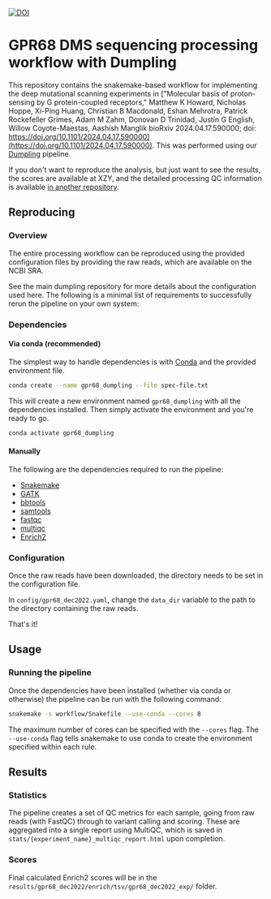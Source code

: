 [![DOI](https://zenodo.org/badge/736493453.svg)](https://zenodo.org/doi/10.5281/zenodo.10999527)

# GPR68 DMS sequencing processing workflow with Dumpling

This repository contains the snakemake-based workflow for implementing the
deep mutational scanning experiments in ["Molecular basis of proton-sensing by G protein-coupled receptors," Matthew K Howard, Nicholas Hoppe, Xi-Ping Huang, Christian B Macdonald, Eshan Mehrotra, Patrick Rockefeller Grimes, Adam M Zahm, Donovan D Trinidad, Justin G English, Willow Coyote-Maestas, Aashish Manglik bioRxiv 2024.04.17.590000; doi: https://doi.org/10.1101/2024.04.17.590000](https://doi.org/10.1101/2024.04.17.590000). This was 
performed using our [Dumpling](https://github.com/odcambc/dumpling) pipeline.

If you don't want to reproduce the analysis, but just want to see the results,
the scores are available at XZY, and the detailed processing QC information is
available [in another repository](https://github.com/odcambc/GPR68_DMS_QC).

## Reproducing
### Overview
The entire processing workflow can be reproduced using the provided configuration files by providing the raw reads, which are available on the NCBI SRA.

See the main dumpling repository for more details about the configuration used here. The following is a minimal
list of requirements to successfully rerun the pipeline on your own system:

### Dependencies

#### Via conda (recommended)
The simplest way to handle dependencies is with [Conda](https://conda.io/docs/) and the provided environment file.

```bash
conda create --name gpr68_dumpling --file spec-file.txt
```

This will create a new environment named `gpr68_dumpling` with all the dependencies installed. Then simply activate the environment and you're ready to go.

```bash
conda activate gpr68_dumpling
```

#### Manually

The following are the dependencies required to run the pipeline:

* [Snakemake](https://snakemake.readthedocs.io/en/stable/)
* [GATK](https://software.broadinstitute.org/gatk/)
* [bbtools](https://jgi.doe.gov/data-and-tools/bbtools/)
* [samtools](http://www.htslib.org/)
* [fastqc](https://www.bioinformatics.babraham.ac.uk/projects/fastqc/)
* [multiqc](http://multiqc.info/)
* [Enrich2](https://enrich2.readthedocs.io/en/latest/)

### Configuration

Once the raw reads have been downloaded, the directory needs to be set in the configuration file.

In `config/gpr68_dec2022.yaml`, change the `data_dir` variable to the path to the directory containing the raw reads.

That's it!

## Usage

### Running the pipeline

Once the dependencies have been installed (whether via conda or otherwise) the pipeline can be run with the following command:

```bash
snakemake -s workflow/Snakefile --use-conda --cores 8
```

The maximum number of cores can be specified with the `--cores` flag. The `--use-conda` flag tells snakemake to use conda to create the environment specified within each rule.

## Results

### Statistics
The pipeline creates a set of QC metrics for each sample, going from
raw reads (with FastQC) through to variant calling and scoring. These
are aggregated into a single report using MultiQC, which is saved in
`stats/{experiment_name}_multiqc_report.html` upon completion.

### Scores
Final calculated Enrich2 scores will be in the `results/gpr68_dec2022/enrich/tsv/gpr68_dec2022_exp/` folder.
